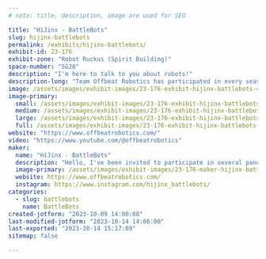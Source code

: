 ```yaml
---
# note: title, description, image are used for SEO

title: "HiJinx - BattleBots"
slug: hijinx-battlebots
permalink: /exhibits/hijinx-battlebots/
exhibit-id: 23-176
exhibit-zone: "Robot Ruckus (Spirit Building)"
space-number: "SG26"
description: "I'm here to talk to you about robots!"
description-long: "Team Offbeat Robotics has participated in every season of BattleBots since the reboot. The robots have changed from Wrecks to Skorpios to HiJinx, and we are still innovating to bring new and unusual designs to this televised robot competition. "
image: /assets/images/exhibit-images/23-176-exhibit-hijinx-battlebots-43-hijinx-team-photo-7561-large.png
image-primary: 
  small: /assets/images/exhibit-images/23-176-exhibit-hijinx-battlebots-43-hijinx-team-photo-7561-small.png
  medium: /assets/images/exhibit-images/23-176-exhibit-hijinx-battlebots-43-hijinx-team-photo-7561-medium.png
  large: /assets/images/exhibit-images/23-176-exhibit-hijinx-battlebots-43-hijinx-team-photo-7561-large.png
  full: /assets/images/exhibit-images/23-176-exhibit-hijinx-battlebots-43-hijinx-team-photo-7561-full.png
website: "https://www.offbeatrobotics.com/"
video: "https://www.youtube.com/@offbeatrobotics"
maker: 
  name: "HiJinx - BattleBots"
  description: "Hello, I've been invited to participate in several panels at Maker Faire Orlando that will focus on BattleBots (I am the team captain for HiJinx, from Offbeat Robotics), as well as getting kids interested in STEM. I will be participating in the BattleBots VIP event and bringing an item from the show for auction. "
  image-primary: /assets/images/exhibit-images/23-176-maker-hijinx-battlebots-hijinx-team-photo-medium.png
  website: https://www.offbeatrobotics.com/
  instagram: https://www.instagram.com/hijinx_battlebots/
categories: 
  - slug: battlebots
    name: BattleBots
created-jotform: "2023-10-09 14:00:08"
last-modified-jotform: "2023-10-14 14:06:00"
last-exported: "2023-10-14 15:17:09"
sitemap: false

---
```

